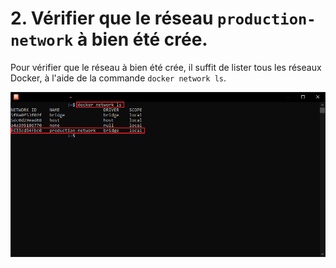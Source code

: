 # 2. Vérifier que le réseau ``production-network`` à bien été crée.

Pour vérifier que le réseau à bien été crée, il suffit de lister tous les réseaux Docker, à l'aide de la commande `docker network ls`.

![](./assets/cli.png)